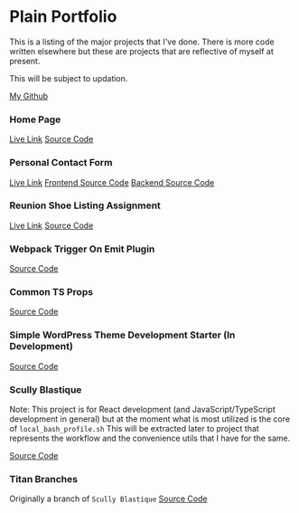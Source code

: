 # Plain Portfolio

This is a listing of the major projects that I've done. There is more code written elsewhere but these are projects that are reflective of myself at present.

This will be subject to updation.

[My Github](https://github.com/Komefumi)

### Home Page
[Live Link](https://komefumi.github.io/)
[Source Code](https://github.com/Komefumi/Komefumi.github.io)

### Personal Contact Form
[Live Link](https://arjun-needs-to-see-this.surge.sh/)
[Frontend Source Code](https://github.com/Komefumi/arjun-needs-to-see-this)
[Backend Source Code](https://github.com/Komefumi/arjuns-urgent-notification-backend)

### Reunion Shoe Listing Assignment
[Live Link](https://reunion-shoe-listing-assignment.surge.sh/)
[Source Code](https://github.com/Komefumi/reunion-assignment-shoe-listing)

### Webpack Trigger On Emit Plugin
[Source Code](https://github.com/Komefumi/webpack-trigger-route-on-emit-plugin)

### Common TS Props
[Source Code](https://github.com/Komefumi/common-ts-props)

### Simple WordPress Theme Development Starter (In Development)
[Source Code](https://github.com/Komefumi/simple-wordpress-theme-development-starter)

### Scully Blastique
Note: This project is for React development (and JavaScript/TypeScript development in general) but at the moment what is most utilized is the core of `local_bash_profile.sh`
This will be extracted later to project that represents the workflow and the convenience utils that I have for the same. 

[Source Code](https://github.com/Komefumi/scully-blastique)

### Titan Branches
Originally a branch of `Scully Blastique`
[Source Code](https://github.com/Komefumi/titan-branches)
